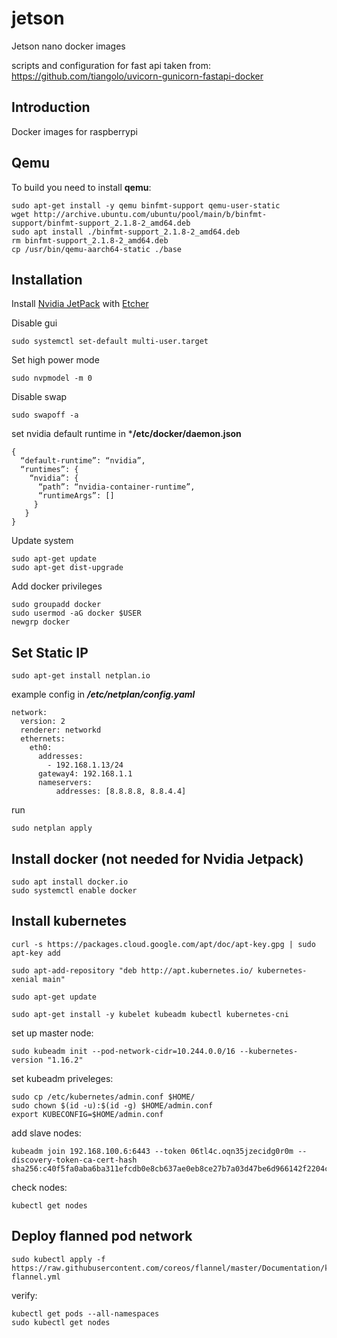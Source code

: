 # jetson
Jetson nano docker images

scripts and configuration for fast api taken from: https://github.com/tiangolo/uvicorn-gunicorn-fastapi-docker

## Introduction

Docker images for raspberrypi 

## Qemu

To build you need to install **qemu**:
```
sudo apt-get install -y qemu binfmt-support qemu-user-static
wget http://archive.ubuntu.com/ubuntu/pool/main/b/binfmt-support/binfmt-support_2.1.8-2_amd64.deb
sudo apt install ./binfmt-support_2.1.8-2_amd64.deb
rm binfmt-support_2.1.8-2_amd64.deb
cp /usr/bin/qemu-aarch64-static ./base
```

## Installation

Install [Nvidia JetPack](https://developer.nvidia.com/embedded/jetpack) with [Etcher](https://www.balena.io/etcher/)

Disable gui
```
sudo systemctl set-default multi-user.target
```

Set high power mode 
```
sudo nvpmodel -m 0
```

Disable swap
```
sudo swapoff -a
```

set nvidia default runtime in
***/etc/docker/daemon.json**
```
{
  “default-runtime”: “nvidia”,
  “runtimes”: {
    “nvidia”: {
      “path”: “nvidia-container-runtime”,
      “runtimeArgs”: []
     }
   }
}
```

Update system
```
sudo apt-get update
sudo apt-get dist-upgrade
```

Add docker privileges
```
sudo groupadd docker
sudo usermod -aG docker $USER
newgrp docker
```

## Set Static IP

```
sudo apt-get install netplan.io
```

example config in ***/etc/netplan/config.yaml***
```
network:
  version: 2
  renderer: networkd
  ethernets:
    eth0:
      addresses:
        - 192.168.1.13/24
      gateway4: 192.168.1.1
      nameservers:
          addresses: [8.8.8.8, 8.8.4.4]

```

run
```
sudo netplan apply
```

## Install docker (not needed for Nvidia Jetpack)

```
sudo apt install docker.io
sudo systemctl enable docker
```

## Install kubernetes

```
curl -s https://packages.cloud.google.com/apt/doc/apt-key.gpg | sudo apt-key add

sudo apt-add-repository "deb http://apt.kubernetes.io/ kubernetes-xenial main"

sudo apt-get update

sudo apt-get install -y kubelet kubeadm kubectl kubernetes-cni

```

set up master node:
```
sudo kubeadm init --pod-network-cidr=10.244.0.0/16 --kubernetes-version "1.16.2"
```


set kubeadm priveleges:
```
sudo cp /etc/kubernetes/admin.conf $HOME/
sudo chown $(id -u):$(id -g) $HOME/admin.conf
export KUBECONFIG=$HOME/admin.conf
```

add slave nodes:
```
kubeadm join 192.168.100.6:6443 --token 06tl4c.oqn35jzecidg0r0m --discovery-token-ca-cert-hash sha256:c40f5fa0aba6ba311efcdb0e8cb637ae0eb8ce27b7a03d47be6d966142f2204c
```

check nodes:
```
kubectl get nodes
```

## Deploy flanned pod network

```
sudo kubectl apply -f https://raw.githubusercontent.com/coreos/flannel/master/Documentation/kube-flannel.yml
```

verify:
```
kubectl get pods --all-namespaces
sudo kubectl get nodes
```
